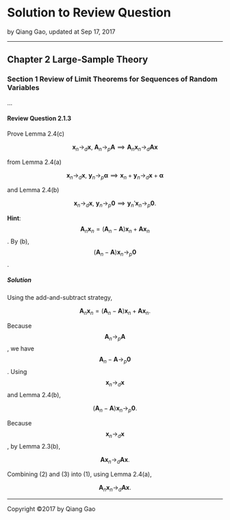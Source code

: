 # Solution to Review Question

by Qiang Gao, updated at Sep 17, 2017

---

## Chapter 2 Large-Sample Theory

### Section 1 Review of Limit Theorems for Sequences of Random Variables

...

#### Review Question 2.1.3

Prove Lemma 2.4(c)

$$
\mathbf{x}_n \to_d \mathbf{x}
\text{, }
\mathbf{A}_n \to_p \mathbf{A}
\implies
\mathbf{A}_n \mathbf{x}_n \to_d \mathbf{A} \mathbf{x}
$$

from Lemma 2.4(a)

$$
\mathbf{x}_n \to_d \mathbf{x}
\text{, }
\mathbf{y}_n \to_p \boldsymbol\alpha
\implies
\mathbf{x}_n + \mathbf{y}_n \to_d
\mathbf{x} + \boldsymbol\alpha
$$

and Lemma 2.4(b)

$$
\mathbf{x}_n \to_d \mathbf{x}
\text{, }
\mathbf{y}_n \to_p \mathbf{0}
\implies
\mathbf{y}_n' \mathbf{x}_n \to_p \mathbf{0}.
$$

**Hint**: $$ \mathbf{A}_n \mathbf{x}_n = ( \mathbf{A}_n - \mathbf{A} ) \mathbf{x}_n + \mathbf{A} \mathbf{x}_n $$. By (b), $$  ( \mathbf{A}_n - \mathbf{A} ) \mathbf{x}_n \to_p \mathbf{0} $$.

##### Solution

Using the add-and-subtract strategy,

$$
\mathbf{A}_n \mathbf{x}_n =
( \mathbf{A}_n - \mathbf{A} ) \mathbf{x}_n + 
\mathbf{A} \mathbf{x}_n.
\tag{1}
$$

Because $$ \mathbf{A}_n \to_p \mathbf{A} $$, we have $$ \mathbf{A}_n - \mathbf{A} \to_p \mathbf{0} $$. Using $$ \mathbf{x}_n \to_d \mathbf{x} $$ and Lemma 2.4(b),

$$
( \mathbf{A}_n - \mathbf{A} ) \mathbf{x}_n \to_p \mathbf{0}.
\tag{2}
$$

Because $$ \mathbf{x}_n \to_d \mathbf{x} $$, by Lemma 2.3(b),

$$
\mathbf{A} \mathbf{x}_n \to_d \mathbf{A} \mathbf{x}.
\tag{3}
$$

Combining (2) and (3) into (1), using Lemma 2.4(a),

$$
\mathbf{A}_n \mathbf{x}_n \to_d \mathbf{A} \mathbf{x}.
$$

---

Copyright ©2017 by Qiang Gao